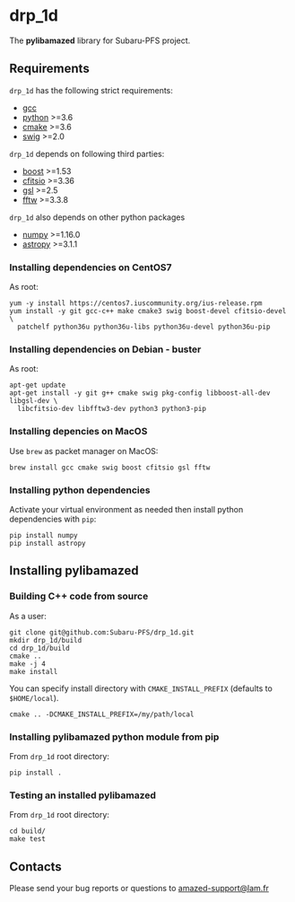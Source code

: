 # drp_1d
The **pylibamazed** library for Subaru-PFS project.

## Requirements

`drp_1d` has the following strict requirements:
* [gcc](https://gcc.gnu.org/)
* [python](https://www.python.org/) >=3.6
* [cmake](https://cmake.org/) >=3.6
* [swig](http://www.swig.org/) >=2.0

`drp_1d` depends on following third parties:
* [boost](https://www.boost.org/) >=1.53
* [cfitsio](https://heasarc.gsfc.nasa.gov/fitsio/) >=3.36
* [gsl](https://www.gnu.org/software/gsl/) >=2.5
* [fftw](http://www.fftw.org/) >=3.3.8

`drp_1d` also depends on other python packages
* [numpy](http://www.numpy.org/) >=1.16.0
* [astropy](http://www.astropy.org/) >=3.1.1

### Installing dependencies on CentOS7

As root:

    yum -y install https://centos7.iuscommunity.org/ius-release.rpm
    yum install -y git gcc-c++ make cmake3 swig boost-devel cfitsio-devel \
      patchelf python36u python36u-libs python36u-devel python36u-pip

### Installing dependencies on Debian - buster

As root:

    apt-get update
    apt-get install -y git g++ cmake swig pkg-config libboost-all-dev libgsl-dev \
      libcfitsio-dev libfftw3-dev python3 python3-pip


### Installing depencies on MacOS

Use `brew` as packet manager on MacOS:

    brew install gcc cmake swig boost cfitsio gsl fftw

### Installing python dependencies

Activate your virtual environment as needed then install python dependencies with `pip`:

    pip install numpy
    pip install astropy


## Installing pylibamazed

### Building C++ code from source

As a user:

    git clone git@github.com:Subaru-PFS/drp_1d.git
    mkdir drp_1d/build
    cd drp_1d/build
    cmake ..
    make -j 4
    make install

You can specify install directory with `CMAKE_INSTALL_PREFIX` (defaults to `$HOME/local`).

    cmake .. -DCMAKE_INSTALL_PREFIX=/my/path/local

### Installing pylibamazed python module from pip

From `drp_1d` root directory:

    pip install .

### Testing an installed pylibamazed

From `drp_1d` root directory:

    cd build/
    make test

## Contacts

Please send your bug reports or questions to amazed-support@lam.fr
